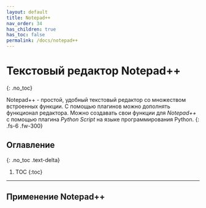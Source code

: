 ```yaml
---
layout: default
title: Notepad++
nav_order: 34
has_children: true
has_toc: false
permalink: /docs/notepad++
---
```


# Текстовый редактор Notepad++
{: .no_toc}

Notepad++ - простой, удобный текстовый редактор со множеством встроенных функции. С помощью плагинов можно дополнять функционал редактора. Можно создавать свои функции для _Notepad++_ с помощью плагина _Python Script_ на языке программирования Python.
{: .fs-6 .fw-300}

## Оглавление
{: .no_toc .text-delta}

1. TOC
{:toc}

---

## Применение Notepad++

